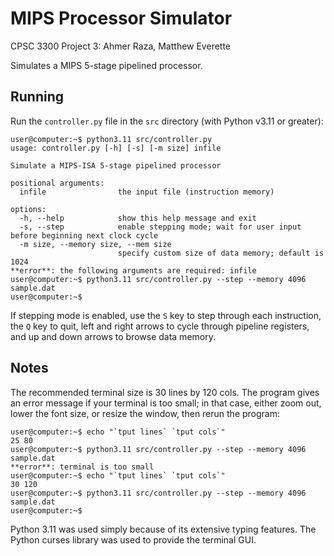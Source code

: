 # MIPS Processor Simulator

CPSC 3300 Project 3: Ahmer Raza, Matthew Everette

Simulates a MIPS 5-stage pipelined processor.

## Running

Run the `controller.py` file in the `src` directory (with Python v3.11 or greater):

```console
user@computer:~$ python3.11 src/controller.py
usage: controller.py [-h] [-s] [-m size] infile

Simulate a MIPS-ISA 5-stage pipelined processor

positional arguments:
  infile                the input file (instruction memory)

options:
  -h, --help            show this help message and exit
  -s, --step            enable stepping mode; wait for user input before beginning next clock cycle
  -m size, --memory size, --mem size
                        specify custom size of data memory; default is 1024
**error**: the following arguments are required: infile
user@computer:~$ python3.11 src/controller.py --step --memory 4096 sample.dat
user@computer:~$
```

If stepping mode is enabled, use the `S` key to step through each instruction, the `Q` key to quit, left and right arrows to cycle through pipeline registers, and up and down arrows to browse data memory.

## Notes

The recommended terminal size is 30 lines by 120 cols. The program gives an error message if your terminal is too small; in that case, either zoom out, lower the font size, or resize the window, then rerun the program:

```console
user@computer:~$ echo "`tput lines` `tput cols`"
25 80
user@computer:~$ python3.11 src/controller.py --step --memory 4096 sample.dat
**error**: terminal is too small
user@computer:~$ echo "`tput lines` `tput cols`"
30 120
user@computer:~$ python3.11 src/controller.py --step --memory 4096 sample.dat
user@computer:~$
```

Python 3.11 was used simply because of its extensive typing features. The Python curses library was used to provide the terminal GUI.
